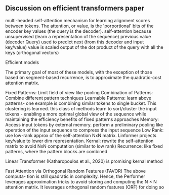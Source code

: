 ## Discussion on efficient transformers paper
multi-headed self-attention mechanism for learning alignment scores between tokens. The attention, or value, is the 'porportional' bits of the encoder key values (the query is the decoder). self-attention because unsupervised (learn a representation of the sequence)
previous value (decoder Query) used to predict next (from this decoder and input key/value)
value is scaled output of the dot product of the query with all the keys (orthogonal vectors)

Efficient models

The primary goal of most of these models, with the exception of those based on segment-based recurrence, is to approximate the 
quadratic-cost attention matrix.

Fixed Patterns: Limit field of view like pooling
Combination of Patterns: Combine different pattern techniques
Learnable Patterns: learn above patterns- one example is combining similar tokens to single bucket. This clustering is learned. this class of methods learn to sort/cluster the input tokens - enabling a more optimal global view of the sequence while maintaining the efficiency benefits of fixed patterns approaches
Memory: Access input tokens by external memory. perform a preliminary pooling like operation of the input sequence to compress the input sequence
Low Rank: use low-rank approx of the self-attention NxN matrix. Linformer projects key/value to lower dim representation.
Kernal: rewrite the self-attention matrix to avoid NxN computation (similar to low rank)
Recurrence: like fixed patterns, where the pattern blocks are combined

Linear Transformer (Katharopoulos et al., 2020) is promising kernal method

Fast Attention via Orthogonal Random Features (FAVOR) The above computa- tion is still quadratic in complexity. Hence, the Performer leverages approximation tricks to avoid storing and computing the N × N attention matrix. It leverages orthogonal random features (ORF) for doing so

